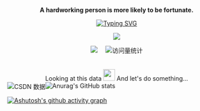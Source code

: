 <div align="center">
  <p><b>A hardworking person is more likely to be fortunate.</b></p>
  <!-- dynamic typing effect 动态打字效果 -->
  <div align="center">
    <a href="https://github.com/lt-dh/">
      <img src="https://readme-typing-svg.demolab.com?font=Fira+Code&pause=1000&width=435&lines=Liu Tong;&center=true&size=27" alt="Typing SVG" />
    </a>
  </div>

  <!-- knock code pictures 敲代码的图片 -->
  <img src="https://cdn.jsdelivr.net/gh/sun0225SUN/sun0225SUN/assets/images/coding.gif" /><br>

  <!-- profile logo 个人资料徽标 -->
  <div align="center">
    <a href="https://blog.csdn.net/wai_58934"><img src="https://img.shields.io/badge/CSDN-论坛-c32136" /></a>&emsp;
    <!-- visitor statistics logo 访问量统计徽标 -->
    <img src="https://komarev.com/ghpvc/?username=lt-dh&label=Views&color=0e75b6&style=flat" alt="访问量统计" />
  </div>
<br>
<br>
<div style="display: inline-block;">
  <span>Looking at this data</span>
  <img src="https://user-images.githubusercontent.com/5679180/79618120-0daffb80-80be-11ea-819e-d2b0fa904d07.gif" width="27px">
  <span>And let's do something...</span>
</div>
<div style="display: flex;">
  <img align="center" src="https://stats.justsong.cn/api/csdn?id=wai_58934&theme=dark" alt="CSDN 数据">
  <img align="center" src="https://github-readme-stats.vercel.app/api?username=lt-dh&theme=radical" alt="Anurag's GitHub stats">
</div>

</div>


[![Ashutosh's github activity graph](https://github-readme-activity-graph.vercel.app/graph?username=lt-dh&theme=react-dark)](https://github.com/ashutosh00710/github-readme-activity-graph)




<!--
**lt-dh/lt-dh** is a ✨ _special_ ✨ repository because its `README.md` (this file) appears on your GitHub profile.

Here are some ideas to get you started:

- 🔭 I’m currently working on ...
- 🌱 I’m currently learning ...
- 👯 I’m looking to collaborate on ...
- 🤔 I’m looking for help with ...
- 💬 Ask me about ...
- 📫 How to reach me: ...
- 😄 Pronouns: ...
- ⚡ Fun fact: ...
-->

